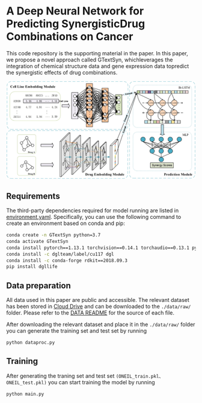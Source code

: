 # A Deep Neural Network for Predicting SynergisticDrug Combinations on Cancer

This code repository is the supporting material in the paper. In this paper, we propose a novel approach called GTextSyn, whichleverages the integration of chemical structure data and gene expression data topredict the synergistic effects of drug combinations.

![GTextSyn](GTextSyn.jpg)

## Requirements

The third-party dependencies required for model running are listed in [environment.yaml](./environment.yaml). Specifically, you can use the following command to create an environment based on conda and pip:

```bash
conda create -n GTextSyn python=3.7
conda activate GTextSyn
conda install pytorch==1.13.1 torchvision==0.14.1 torchaudio==0.13.1 pytorch-cuda=11.7 -c pytorch -c nvidia
conda install -c dglteam/label/cu117 dgl
conda install -c conda-forge rdkit==2018.09.3
pip install dgllife
```

## Data preparation

All data used in this paper are public and accessible. The relevant dataset has been stored in [Cloud Drive](https://drive.google.com/drive/folders/1mgCB3NJJB4RXE_KrxmdlQK7_LXtU66kh?usp=sharing) and can be downloaded to the `./data/raw/` folder. Please refer to the [DATA README](./data/raw/README.md) for the source of each file.

After downloading the relevant dataset and place it in the `./data/raw/` folder you can generate the training set and test set by running

```bash
python dataproc.py
```

## Training

After generating the traning set and test set `(ONEIL_train.pkl、ONEIL_test.pkl)` you can start training the model by running

```bash
python main.py
```
